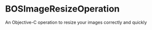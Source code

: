 BOSImageResizeOperation
=======================

An Objective-C operation to resize your images correctly and quickly